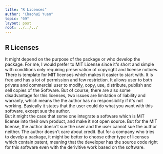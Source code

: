```yaml
---
title: "R Licenses"
author: "Chaohui Yuan"
topic: "09"
layout: post
root: ../../../
---
```


## R Licenses
It might depend on the purpose of the package or who develop the package. For me, 
I would prefer to MIT License since it's short and simple with conditions only 
requiring preservation of copyright and license notices. There is template for MIT 
licenses which makes it easier to start with. It is free and has a lot of permission 
and few restriction. It allows user to both private and 
commercial user to modify, copy, use, distribute, publish and sell copies of the Software. 
But of course, there are also some disadvantage for this licenses,
two issues are limitation of liability and warranty, which means the the author has no responsibility 
if it's not working.  Basically it states that the user could do what you want with this software, except sue the author.  
But it might the case that some one integrate a software which is MIT license into their own product, 
and make it not open source.  But for the MIT license, the author doesn't sue the user and the user cannot sue the
author neither. The author doesn't care about credit. But for a company who tries to develp a package, it might be better 
to choose other type of licenses which contain patent, meaning that the developer has the source code right for this
software even with the derivitive work based on the software. 

